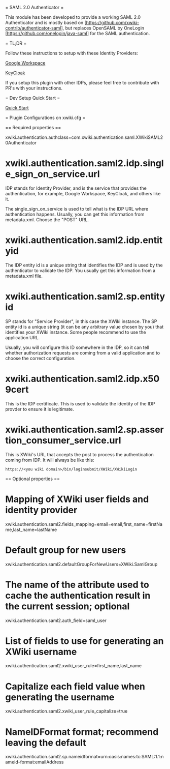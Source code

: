 = SAML 2.0 Authenticator =

This module has been developed to provide a working SAML 2.0 Authenticator and is mostly based on
[https://github.com/xwiki-contrib/authenticator-saml], but replaces OpenSAML by OneLogin 
[https://github.com/onelogin/java-saml] for the SAML authentication.

= TL;DR =

Follow these instructions to setup with these Identity Providers:

[Google Workspace](google-workspace-setup)

[KeyCloak](keycloak-setup)

If you setup this plugin with other IDPs, please feel free to contribute with PR's
with your instructions.

= Dev Setup Quick Start =

[Quick Start](dev-quick-start)

= Plugin Configurations on xwiki.cfg =

== Required properties ==

xwiki.authentication.authclass=com.xwiki.authentication.saml.XWikiSAML20Authenticator

# xwiki.authentication.saml2.idp.single_sign_on_service.url

IDP stands for Identity Provider, and is the service that provides the authentication, for example, Google Workspace, KeyCloak, and others like it.

The single_sign_on_service is used to tell what is the IDP URL where authentication happens. Usually, you can get this information from metadata.xml. Choose the "POST" URL.

# xwiki.authentication.saml2.idp.entityid

The IDP entity id is a unique string that identifies the IDP and is used by the
authenticator to validate the IDP. You usually get this information from a metadata.xml file.

# xwiki.authentication.saml2.sp.entityid

SP stands for "Service Provider", in this case the XWiki instance. The SP entity id
is a unique string (it can be any arbitrary value chosen by you) that identifies
your XWiki instance. Some people recommend to use the application URL.

Usually, you will configure this ID somewhere in the IDP, so it can tell whether authorization requests are coming from a valid application and to choose the correct configuration.

# xwiki.authentication.saml2.idp.x509cert

This is the IDP certificate. This is used to validate the identity of the IDP provder
to ensure it is legitimate.

# xwiki.authentication.saml2.sp.assertion_consumer_service.url

This is XWiki's URL that accepts the post to process the authentication coming from IDP. It will always be like this:

    https://<you wiki domain>/bin/loginsubmit/XWiki/XWikiLogin

== Optional properties ==

# Mapping of XWiki user fields and identity provider
xwiki.authentication.saml2.fields_mapping=email=email,first_name=firstName,last_name=lastName

# Default group for new users
xwiki.authentication.saml2.defaultGroupForNewUsers=XWiki.SamlGroup

# The name of the attribute used to cache the authentication result in the current session; optional
xwiki.authentication.saml2.auth_field=saml_user

# List of fields to use for generating an XWiki username
xwiki.authentication.saml2.xwiki_user_rule=first_name,last_name

# Capitalize each field value when generating the username
xwiki.authentication.saml2.xwiki_user_rule_capitalize=true

# NameIDFormat format; recommend leaving the default
xwiki.authentication.saml2.sp.nameidformat=urn:oasis:names:tc:SAML:1.1:nameid-format:emailAddress